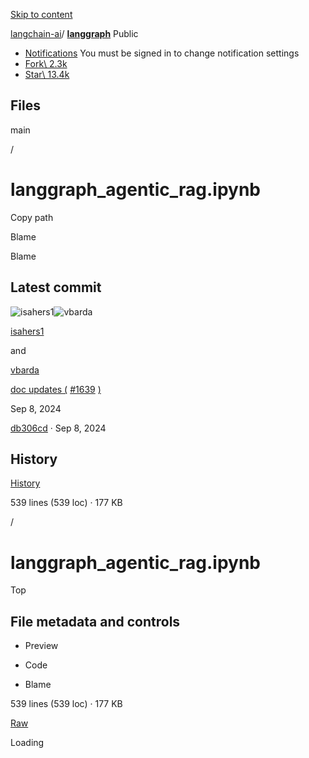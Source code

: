 [Skip to content](https://github.com/langchain-ai/langgraph/blob/main/examples/rag/langgraph_agentic_rag.ipynb#start-of-content)

[langchain-ai](https://github.com/langchain-ai)/ **[langgraph](https://github.com/langchain-ai/langgraph)** Public

- [Notifications](https://github.com/login?return_to=%2Flangchain-ai%2Flanggraph) You must be signed in to change notification settings
- [Fork\\
2.3k](https://github.com/login?return_to=%2Flangchain-ai%2Flanggraph)
- [Star\\
13.4k](https://github.com/login?return_to=%2Flangchain-ai%2Flanggraph)


## Files

main

/

# langgraph\_agentic\_rag.ipynb

Copy path

Blame

Blame

## Latest commit

![isahers1](https://avatars.githubusercontent.com/u/78627776?v=4&size=40)![vbarda](https://avatars.githubusercontent.com/u/19161700?v=4&size=40)

[isahers1](https://github.com/langchain-ai/langgraph/commits?author=isahers1)

and

[vbarda](https://github.com/langchain-ai/langgraph/commits?author=vbarda)

[doc updates (](https://github.com/langchain-ai/langgraph/commit/db306cd01ba8c95e8ef415372f2223be1b2a452e) [#1639](https://github.com/langchain-ai/langgraph/pull/1639) [)](https://github.com/langchain-ai/langgraph/commit/db306cd01ba8c95e8ef415372f2223be1b2a452e)

Sep 8, 2024

[db306cd](https://github.com/langchain-ai/langgraph/commit/db306cd01ba8c95e8ef415372f2223be1b2a452e) · Sep 8, 2024

## History

[History](https://github.com/langchain-ai/langgraph/commits/main/examples/rag/langgraph_agentic_rag.ipynb)

539 lines (539 loc) · 177 KB

/

# langgraph\_agentic\_rag.ipynb

Top

## File metadata and controls

- Preview

- Code

- Blame


539 lines (539 loc) · 177 KB

[Raw](https://github.com/langchain-ai/langgraph/raw/refs/heads/main/examples/rag/langgraph_agentic_rag.ipynb)

Loading